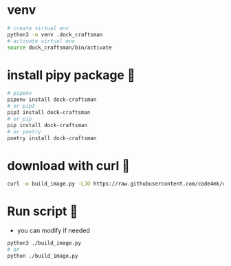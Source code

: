 # venv

```bash
# create virtual env
python3 -m venv .dock_craftsman
# activate virtual env
source dock_craftsman/bin/activate
```

# install pipy package 🚀

```bash
# pipenv
pipenv install dock-craftsman
# or pip3
pip3 install dock-craftsman
# or pip
pip install dock-craftsman
# or poetry
poetry install dock-craftsman
```

# download with curl 🔄
```bash
curl -o build_image.py -LJO https://raw.githubusercontent.com/code4mk/dock-craftsman/main/template/php/laravel/build_image.py
```

# Run script 🚀

* you can modify if needed

```bash
python3 ./build_image.py
# or 
python ./build_image.py
```